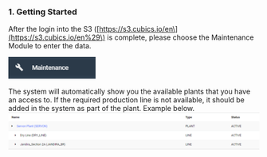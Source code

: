 ### 1. Getting Started

After the login into the S3 \([https://s3.cubics.io/en\](https://s3.cubics.io/en%29\) is complete, please choose the Maintenance Module to enter the data.

![](/assets/import36.png)

The system will automatically show you the available plants that you have an access to. If the required production line is not available, it should be added in the system as part of the plant. Example below.![](/assets/import12.png)

